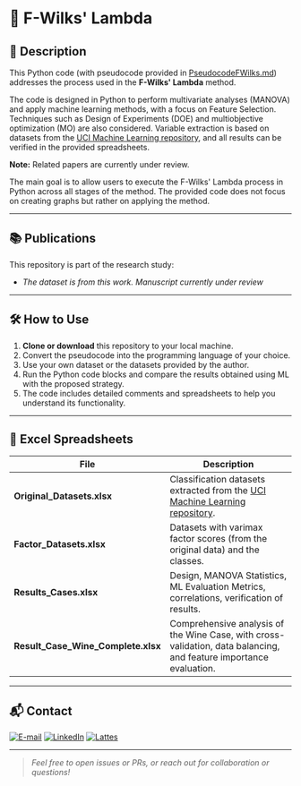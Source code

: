 # 🤖 F-Wilks' Lambda

## 📝 Description

This Python code (with pseudocode provided in [PseudocodeFWilks.md](PseudocodeFWilks.md)) addresses the process used in the **F-Wilks' Lambda** method.

The code is designed in Python to perform multivariate analyses (MANOVA) and apply machine learning methods, with a focus on Feature Selection. Techniques such as Design of Experiments (DOE) and multiobjective optimization (MO) are also considered. Variable extraction is based on datasets from the [UCI Machine Learning repository](https://archive.ics.uci.edu/), and all results can be verified in the provided spreadsheets.

**Note:** Related papers are currently under review.

The main goal is to allow users to execute the F-Wilks' Lambda process in Python across all stages of the method. The provided code does not focus on creating graphs but rather on applying the method.

---

## 📚 Publications

This repository is part of the research study:

-  *The dataset is from this work. Manuscript currently under review*

---

## 🛠️ How to Use

1. **Clone or download** this repository to your local machine.
2. Convert the pseudocode into the programming language of your choice.
3. Use your own dataset or the datasets provided by the author.
4. Run the Python code blocks and compare the results obtained using ML with the proposed strategy.
5. The code includes detailed comments and spreadsheets to help you understand its functionality.

---


## 📁 Excel Spreadsheets

| File                        | Description                                                                              |
|-----------------------------|------------------------------------------------------------------------------------------|
| **Original_Datasets.xlsx**  | Classification datasets extracted from the [UCI Machine Learning repository](https://archive.ics.uci.edu/). |
| **Factor_Datasets.xlsx**    | Datasets with varimax factor scores (from the original data) and the classes.            |
| **Results_Cases.xlsx**      | Design, MANOVA Statistics, ML Evaluation Metrics, correlations, verification of results. |
| **Result_Case_Wine_Complete.xlsx** | Comprehensive analysis of the Wine Case, with cross-validation, data balancing, and feature importance evaluation. |

---

## 📬 Contact

<a href="mailto:matheusc_pereira@hotmail.com"><img src="https://img.shields.io/badge/E--mail-0078D4?style=for-the-badge&logo=microsoft-outlook&logoColor=white" alt="E-mail"/></a>
<a href="https://www.linkedin.com/in/matheuscostapereira/"><img src="https://img.shields.io/badge/LinkedIn-0A66C2?style=for-the-badge&logo=linkedin&logoColor=white" alt="LinkedIn"/></a>
<a href="https://lattes.cnpq.br/7025666927284220"><img src="https://img.shields.io/badge/Lattes-4169E1?style=for-the-badge&logoColor=white" alt="Lattes"/></a>

---

> _Feel free to open issues or PRs, or reach out for collaboration or questions!_
